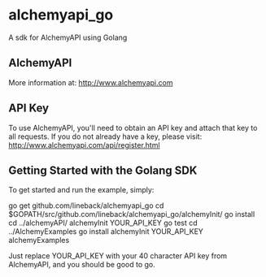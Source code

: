 # alchemyapi_go #

A sdk for AlchemyAPI using Golang


## AlchemyAPI ##


More information at: http://www.alchemyapi.com



## API Key ##

To use AlchemyAPI, you'll need to obtain an API key and attach that key to all requests. If you do not already have a key, please visit: http://www.alchemyapi.com/api/register.html



## Getting Started with the Golang SDK ##

To get started and run the example, simply:

   go get github.com/lineback/alchemyapi_go
   cd $GOPATH/src/github.com/lineback/alchemyapi_go/alchemyInit/
   go install
   cd ../alchemyAPI/
   alchemyInit YOUR_API_KEY
   go test 
   cd ../AlchemyExamples
   go install 
   alchemyInit YOUR_API_KEY
   alchemyExamples


Just replace YOUR_API_KEY with your 40 character API key from AlchemyAPI, and you should be good to go.